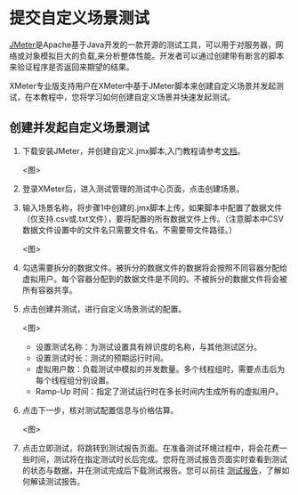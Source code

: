 # 提交自定义场景测试

[JMeter](https://jmeter.apache.org/)是Apache基于Java开发的一款开源的测试工具，可以用于对服务器，网络或对象模拟巨大的负载,来分析整体性能。开发者可以通过创建带有断言的脚本来验证程序是否返回来期望的结果。

XMeter专业版支持用户在XMeter中基于JMeter脚本来创建自定义场景并发起测试，在本教程中，您将学习如何创建自定义场景并快速发起测试。

## 创建并发起自定义场景测试

1. 下载安装JMeter，并创建自定义.jmx脚本,入门教程请参考[文档](https://www.jianshu.com/p/0e4daecc8122)。

   <图>

2. 登录XMeter后，进入测试管理的测试中心页面，点击创建场景。

3. 输入场景名称，将步骤1中创建的.jmx脚本上传，如果脚本中配置了数据文件（仅支持.csv或.txt文件），要将配置的所有数据文件上传。（注意脚本中CSV数据文件设置中的文件名只需要文件名，不需要带文件路径。）

   <图>

4. 勾选需要拆分的数据文件。被拆分的数据文件的数据将会按照不同容器分配给虚拟用户。每个容器分配到的数据文件是不同的。不被拆分的数据文件将会被所有容器共享。

5. 点击创建并测试，进行自定义场景测试的配置。

   <图>

   - 设置测试名称：为测试设置具有辨识度的名称，与其他测试区分。
   - 设置测试时长：测试的预期运行时间。
   - 虚拟用户数：负载测试中模拟的并发数量。多个线程组时，需要点击后为每个线程组分别设置。
   - Ramp-Up 时间：指定了测试运行时在多长时间内生成所有的虚拟用户。

6. 点击下一步，核对测试配置信息与价格估算。

   <图>

7. 点击立即测试，将跳转到测试报告页面。在准备测试环境过程中，将会花费一些时间，测试将在指定测试时长后完成。您将在测试报告页面实时查看到测试的状态与数据，并在测试完成后下载测试报告。您可以前往 [测试报告](../features/test_reports.md)，了解如何解读测试报告。

   